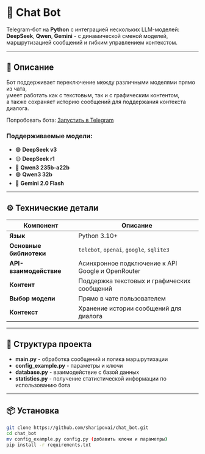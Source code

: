 # 🤖 Chat Bot

Telegram-бот на **Python** с интеграцией нескольких LLM-моделей:  
**DeepSeek**, **Qwen**, **Gemini** - с динамической сменой моделей, маршрутизацией сообщений и гибким управлением контекстом.

---

## 🧠 Описание

Бот поддерживает переключение между различными моделями прямо из чата,  
умеет работать как с текстовым, так и с графическим контентом,  
а также сохраняет историю сообщений для поддержания контекста диалога.

Попробовать бота:  [Запустить в Telegram](https://t.me/only_my_chat_gpt_bot)

### Поддерживаемые модели:
- 🟢 **DeepSeek v3**
- 🟡 **DeepSeek r1**
- 🔵 **Qwen3 235b-a22b**
- 🟣 **Qwen3 32b**
- 🔴 **Gemini 2.0 Flash**

---

## ⚙️ Технические детали

| Компонент | Описание |
|------------|-----------|
| **Язык** | Python 3.10+ |
| **Основные библиотеки** | `telebot`, `openai`, `google`, `sqlite3` |
| **API-взаимодействие** | Асинхронное подключение к API Google и OpenRouter |
| **Контент** | Поддержка текстовых и графических сообщений |
| **Выбор модели** | Прямо в чате пользователем |
| **Контекст** | Хранение истории сообщений для диалога |

---

## 📂 Структура проекта

- **main.py** - обработка сообщений и логика маршрутизации
- **config_example.py** - параметры и ключи
- **database.py** - взаимодействие с базой данных
- **statistics.py** - получение статистической информации по использованию бота

---

## 📦 Установка

```bash
git clone https://github.com/sharipovai/chat_bot.git
cd chat_bot
mv config_example.py config.py (добавить ключи и параметры)
pip install -r requirements.txt
